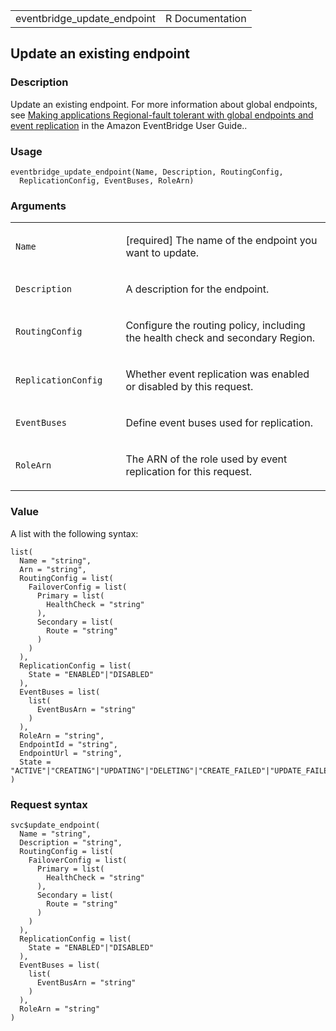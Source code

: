 <table style="width: 100%;">
<tbody>
<tr class="odd">
<td>eventbridge_update_endpoint</td>
<td style="text-align: right;">R Documentation</td>
</tr>
</tbody>
</table>

## Update an existing endpoint

### Description

Update an existing endpoint. For more information about global
endpoints, see [Making applications Regional-fault tolerant with global
endpoints and event
replication](https://docs.aws.amazon.com/eventbridge/latest/userguide/eb-global-endpoints.html)
in the Amazon EventBridge User Guide..

### Usage

    eventbridge_update_endpoint(Name, Description, RoutingConfig,
      ReplicationConfig, EventBuses, RoleArn)

### Arguments

<table>
<colgroup>
<col style="width: 35%" />
<col style="width: 65%" />
</colgroup>
<tbody>
<tr class="odd">
<td><code id="eventbridge_update_endpoint_:_Name">Name</code></td>
<td><p>[required] The name of the endpoint you want to update.</p></td>
</tr>
<tr class="even">
<td><code
id="eventbridge_update_endpoint_:_Description">Description</code></td>
<td><p>A description for the endpoint.</p></td>
</tr>
<tr class="odd">
<td><code
id="eventbridge_update_endpoint_:_RoutingConfig">RoutingConfig</code></td>
<td><p>Configure the routing policy, including the health check and
secondary Region.</p></td>
</tr>
<tr class="even">
<td><code
id="eventbridge_update_endpoint_:_ReplicationConfig">ReplicationConfig</code></td>
<td><p>Whether event replication was enabled or disabled by this
request.</p></td>
</tr>
<tr class="odd">
<td><code
id="eventbridge_update_endpoint_:_EventBuses">EventBuses</code></td>
<td><p>Define event buses used for replication.</p></td>
</tr>
<tr class="even">
<td><code id="eventbridge_update_endpoint_:_RoleArn">RoleArn</code></td>
<td><p>The ARN of the role used by event replication for this
request.</p></td>
</tr>
</tbody>
</table>

### Value

A list with the following syntax:

    list(
      Name = "string",
      Arn = "string",
      RoutingConfig = list(
        FailoverConfig = list(
          Primary = list(
            HealthCheck = "string"
          ),
          Secondary = list(
            Route = "string"
          )
        )
      ),
      ReplicationConfig = list(
        State = "ENABLED"|"DISABLED"
      ),
      EventBuses = list(
        list(
          EventBusArn = "string"
        )
      ),
      RoleArn = "string",
      EndpointId = "string",
      EndpointUrl = "string",
      State = "ACTIVE"|"CREATING"|"UPDATING"|"DELETING"|"CREATE_FAILED"|"UPDATE_FAILED"|"DELETE_FAILED"
    )

### Request syntax

    svc$update_endpoint(
      Name = "string",
      Description = "string",
      RoutingConfig = list(
        FailoverConfig = list(
          Primary = list(
            HealthCheck = "string"
          ),
          Secondary = list(
            Route = "string"
          )
        )
      ),
      ReplicationConfig = list(
        State = "ENABLED"|"DISABLED"
      ),
      EventBuses = list(
        list(
          EventBusArn = "string"
        )
      ),
      RoleArn = "string"
    )
